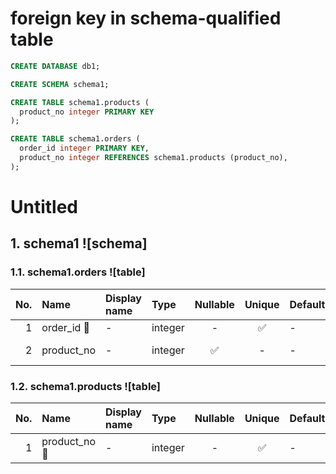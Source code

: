 # foreign key in schema-qualified table

```sql
CREATE DATABASE db1;

CREATE SCHEMA schema1;

CREATE TABLE schema1.products (
  product_no integer PRIMARY KEY
);

CREATE TABLE schema1.orders (
  order_id integer PRIMARY KEY,
  product_no integer REFERENCES schema1.products (product_no),
);
```

# Untitled

## 1. schema1 ![schema]

### 1.1. schema1.orders ![table]

| No. | Name | Display name | Type | Nullable | Unique | Default | Foreign key | Description |
| --: | :-- | :-- | :-- | :-: | :-: | :-- | :-- | :-- |
| <a id="db1.schema1.orders.order_id" name="db1.schema1.orders.order_id"></a> 1 | order_id &#x1F511; | - | integer | - | &#x2705; | - | - | - |
| <a id="db1.schema1.orders.product_no" name="db1.schema1.orders.product_no"></a> 2 | product_no | - | integer | &#x2705; | - | - | schema1.products ([product_no](#db1.schema1.products.product_no)) | - |

### 1.2. schema1.products ![table]

| No. | Name | Display name | Type | Nullable | Unique | Default | Foreign key | Description |
| --: | :-- | :-- | :-- | :-: | :-: | :-- | :-- | :-- |
| <a id="db1.schema1.products.product_no" name="db1.schema1.products.product_no"></a> 1 | product_no &#x1F511; | - | integer | - | &#x2705; | - | - | - |
